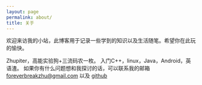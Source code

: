 ```yaml
---
layout: page
permalink: about/
title: 关于
---
```




欢迎来访我的小站，此博客用于记录一些学到的知识以及生活随笔。希望你在此玩的愉快。

Zhupiter，高能实验狗+三流码农一枚。
入门C++，linux，Java，Android，英语渣。
如果你有什么问题想和我探讨的话，可以联系我的邮箱 <a href="mailto:foreverbreakzhu@gmail.com">foreverbreakzhu@gmail.com</a> 以及 <a href="https://github.com/shadowlance">github</a>
